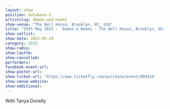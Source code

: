 ```yaml
---
layout: show
position: database-5
artistslug: damon-and-naomi
show-venue: "The Bell House, Brooklyn, NY, USA"
title: "29th May 2015 -  Damon & Naomi - The Bell House, Brooklyn, NY, USA"
show-setlist: 
show-date: 2015-05-29
category: 2015
show-radio: 
show-lastfm: 
show-cancelled: 
performers: 
facebook-event-url: 
show-poster-url: 
show-ticket-url: 'https://www.ticketfly.com/purchase/event/809419'
show-venue-website: 
show-additional: 
---
```

With Tanya Donelly